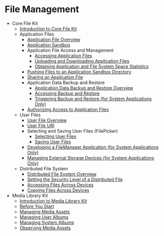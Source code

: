 # File Management

- Core File Kit
  - [Introduction to Core File Kit](core-file-kit-intro.md)
  - Application Files
    - [Application File Overview](app-file-overview.md)
    - [Application Sandbox](app-sandbox-directory.md)
    - Application File Access and Management
      - [Accessing Application Files](app-file-access.md)
      - [Uploading and Downloading Application Files](app-file-upload-download.md)
      - [Obtaining Application and File System Space Statistics](app-fs-space-statistics.md)
    - [Pushing Files to an Application Sandbox Directory](send-file-to-app-sandbox.md)
    - [Sharing an Application File](share-app-file.md)
    - Application Data Backup and Restore
      - [Application Data Backup and Restore Overview](app-file-backup-overview.md)
      - [Accessing Backup and Restore](app-file-backup-extension.md)
      - [Triggering Backup and Restore (for System Applications Only)](app-file-backup.md)
    - [Authorizing Access to Application Files](app-file-authorization.md)
  - User Files
    - [User File Overview](user-file-overview.md)
    - [User File URI](user-file-uri-intro.md)
    - Selecting and Saving User Files (FilePicker)
      - [Selecting User Files](select-user-file.md)
      - [Saving User Files](save-user-file.md)
    - [Developing a FileManager Application (for System Applications Only)](dev-user-file-manager.md)
    - [Managing External Storage Devices (for System Applications Only)](manage-external-storage.md)
  - Distributed File System
    - [Distributed File System Overview](distributed-fs-overview.md)
    - [Setting the Security Level of a Distributed File](set-security-label.md)
    - [Accessing Files Across Devices](file-access-across-devices.md)
    - [Copying Files Across Devices](file-copy-across-devices.md)
- Media Library Kit
  - [Introduction to Media Library Kit](photoAccessHelper-overview.md)
  - [Before You Start](photoAccessHelper-preparation.md)
  - [Managing Media Assets](photoAccessHelper-resource-guidelines.md)
  - [Managing User Albums](photoAccessHelper-userAlbum-guidelines.md)
  - [Managing System Albums](photoAccessHelper-systemAlbum-guidelines.md)
  - [Observing Media Assets](photoAccessHelper-notify-guidelines.md)
